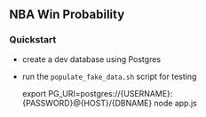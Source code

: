 ## NBA Win Probability

### Quickstart
- create a dev database using Postgres
- run the `populate_fake_data.sh` script for testing

    export PG_URI=postgres://{USERNAME}:{PASSWORD}@{HOST}/{DBNAME}
    node app.js
